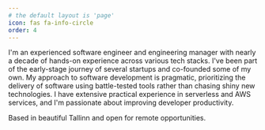 ```yaml
---
# the default layout is 'page'
icon: fas fa-info-circle
order: 4
---
```


I'm an experienced software engineer and engineering manager with nearly a decade of hands-on experience across various tech stacks. I've been part of the early-stage journey of several startups and co-founded some of my own. My approach to software development is pragmatic, prioritizing the delivery of software using battle-tested tools rather than chasing shiny new technologies. I have extensive practical experience in serverless and AWS services, and I'm passionate about improving developer productivity.

Based in beautiful Tallinn and open for remote opportunities.
